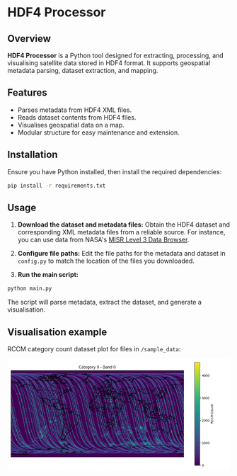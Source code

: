 # HDF4 Processor  

## Overview  
**HDF4 Processor** is a Python tool designed for extracting, processing, and visualising satellite data stored in HDF4 format. It supports geospatial metadata parsing, dataset extraction, and mapping.  

## Features  
- Parses metadata from HDF4 XML files.  
- Reads dataset contents from HDF4 files.  
- Visualises geospatial data on a map.  
- Modular structure for easy maintenance and extension.  

## Installation  
Ensure you have Python installed, then install the required dependencies:  
```sh
pip install -r requirements.txt
```

## Usage
1. **Download the dataset and metadata files:**
Obtain the HDF4 dataset and corresponding XML metadata files from a reliable source. For instance, you can use data from NASA's [MISR Level 3 Data Browser](https://l0dup05.larc.nasa.gov/L3Web/view).

2. **Configure file paths:**
Edit the file paths for the metadata and dataset in `config.py` to match the location of the files you downloaded.

3. **Run the main script:**
```sh
python main.py
```
The script will parse metadata, extract the dataset, and generate a visualisation.

## Visualisation example
RCCM category count dataset plot for files in `/sample_data`:

![RCCM category count dataset plot](plot_example.png)
